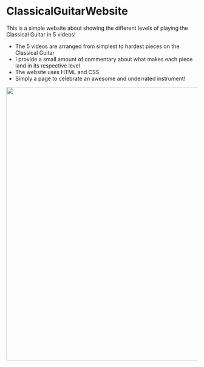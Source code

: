 # ClassicalGuitarWebsite
This is a simple website about showing the different levels of playing the Classical Guitar in 5 videos!
- The 5 videos are arranged from simplest to hardest pieces on the Classical Guitar
- I provide a small amount of commentary about what makes each piece land in 
its respective level
- The website uses HTML and CSS
- Simply a page to celebrate an awesome and underrated instrument!

<p align="center"> <img src="imgs/ClassicalGuitarWebsiteImg.png" width=720> </p>
